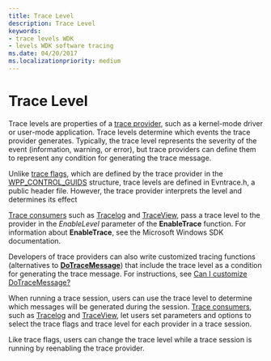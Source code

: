 ```yaml
---
title: Trace Level
description: Trace Level
keywords:
- trace levels WDK
- levels WDK software tracing
ms.date: 04/20/2017
ms.localizationpriority: medium
---
```


# Trace Level


Trace levels are properties of a [trace provider](trace-provider.md), such as a kernel-mode driver or user-mode application. Trace levels determine which events the trace provider generates. Typically, the trace level represents the severity of the event (information, warning, or error), but trace providers can define them to represent any condition for generating the trace message.

Unlike [trace flags](trace-flags.md), which are defined by the trace provider in the [WPP\_CONTROL\_GUIDS](/previous-versions/windows/hardware/previsioning-framework/ff556186(v=vs.85)) structure, trace levels are defined in Evntrace.h, a public header file. However, the trace provider interprets the level and determines its effect

[Trace consumers](trace-consumer.md) such as [Tracelog](tracelog.md) and [TraceView](traceview.md), pass a trace level to the provider in the *EnableLevel* parameter of the **EnableTrace** function. For information about **EnableTrace**, see the Microsoft Windows SDK documentation.

Developers of trace providers can also write customized tracing functions (alternatives to [**DoTraceMessage**](/previous-versions/windows/hardware/previsioning-framework/ff544918(v=vs.85))) that include the trace level as a condition for generating the trace message. For instructions, see [Can I customize DoTraceMessage?](can-i-customize-dotracemessage-.md)

When running a trace session, users can use the trace level to determine which messages will be generated during the session. [Trace consumers](trace-consumer.md), such as [Tracelog](tracelog.md) and [TraceView](traceview.md), let users set parameters and options to select the trace flags and trace level for each provider in a trace session.

Like trace flags, users can change the trace level while a trace session is running by reenabling the trace provider.

 

